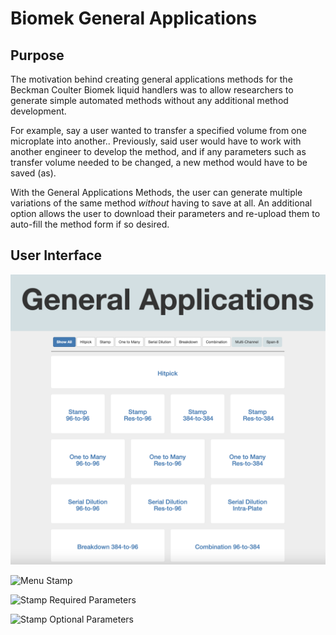 # Biomek General Applications 

## Purpose
The motivation behind creating general applications methods for the Beckman Coulter Biomek liquid handlers was to allow researchers to generate simple automated methods without any additional method development.

For example, say a user wanted to transfer a specified volume from one microplate into another.. Previously, said user would have to work with another engineer to develop the method, and if any parameters such as transfer volume needed to be changed, a new method would have to be saved (as).

With the General Applications Methods, the user can generate multiple variations of the same method _without_ having to save at all. An additional option allows the user to download their parameters and re-upload them to auto-fill the method form if so desired.

## User Interface
![Menu](General%20Applications/Resources/Menu.png)</br>

![Menu Stamp](Resources/Menu_Stamp.png)</br>

![Stamp Required Parameters](Resources/Stamp_Required.png)</br>

![Stamp Optional Parameters](Resources/Stamp_Optional.png)</br>
